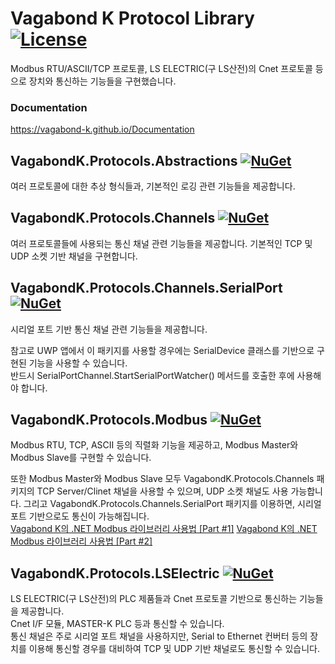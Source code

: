 # Vagabond K Protocol Library [![License](https://img.shields.io/badge/license-LGPL--2.1-blue.svg)](https://licenses.nuget.org/LGPL-2.1-only)   
Modbus RTU/ASCII/TCP 프로토콜, LS ELECTRIC(구 LS산전)의 Cnet 프로토콜 등으로 장치와 통신하는 기능들을 구현했습니다.

### Documentation
https://vagabond-k.github.io/Documentation

## VagabondK.Protocols.Abstractions [![NuGet](https://img.shields.io/nuget/v/VagabondK.Protocols.Abstractions.svg)](https://www.nuget.org/packages/VagabondK.Protocols.Abstractions/)   
여러 프로토콜에 대한 추상 형식들과, 기본적인 로깅 관련 기능들을 제공합니다.

## VagabondK.Protocols.Channels [![NuGet](https://img.shields.io/nuget/v/VagabondK.Protocols.Channels.svg)](https://www.nuget.org/packages/VagabondK.Protocols.Channels/)   
여러 프로토콜들에 사용되는 통신 채널 관련 기능들을 제공합니다. 기본적인 TCP 및 UDP 소켓 기반 채널을 구현합니다.

## VagabondK.Protocols.Channels.SerialPort [![NuGet](https://img.shields.io/nuget/v/VagabondK.Protocols.Channels.SerialPort.svg)](https://www.nuget.org/packages/VagabondK.Protocols.Channels.SerialPort/)   
시리얼 포트 기반 통신 채널 관련 기능들을 제공합니다.   

참고로 UWP 앱에서 이 패키지를 사용할 경우에는 SerialDevice 클래스를 기반으로 구현된 기능을 사용할 수 있습니다.   
반드시 SerialPortChannel.StartSerialPortWatcher() 메서드를 호출한 후에 사용해야 합니다.

## VagabondK.Protocols.Modbus [![NuGet](https://img.shields.io/nuget/v/VagabondK.Protocols.Modbus.svg)](https://www.nuget.org/packages/VagabondK.Protocols.Modbus/)   
Modbus RTU, TCP, ASCII 등의 직렬화 기능을 제공하고, Modbus Master와 Modbus Slave를 구현할 수 있습니다.   

또한 Modbus Master와 Modbus Slave 모두 VagabondK.Protocols.Channels 패키지의 TCP Server/Clinet 채널을 사용할 수 있으며, UDP 소켓 채널도 사용 가능합니다.
그리고 VagabondK.Protocols.Channels.SerialPort 패키지를 이용하면, 시리얼 포트 기반으로도 통신이 가능해집니다.  
[Vagabond K의 .NET Modbus 라이브러리 사용법 [Part #1]](https://blog.naver.com/vagabond-k/222490531747)
[Vagabond K의 .NET Modbus 라이브러리 사용법 [Part #2]](https://blog.naver.com/vagabond-k/222493009718)

## VagabondK.Protocols.LSElectric [![NuGet](https://img.shields.io/nuget/v/VagabondK.Protocols.LSElectric.svg)](https://www.nuget.org/packages/VagabondK.Protocols.LSElectric/)   
LS ELECTRIC(구 LS산전)의 PLC 제품들과 Cnet 프로토콜 기반으로 통신하는 기능들을 제공합니다.   
Cnet I/F 모듈, MASTER-K PLC 등과 통신할 수 있습니다.   
통신 채널은 주로 시리얼 포트 채널을 사용하지만, Serial to Ethernet 컨버터 등의 장치를 이용해 통신할 경우를 대비하여 TCP 및 UDP 기반 채널로도 통신할 수 있습니다.
